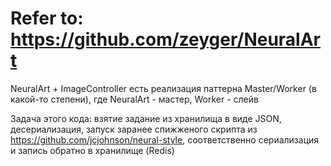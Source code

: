 # Refer to: https://github.com/zeyger/NeuralArt

NeuralArt + ImageController есть реализация паттерна Master/Worker (в какой-то степени), где NeuralArt - мастер, Worker - слейв 

Задача этого кода: взятие задание из хранилища в виде JSON, десериализация, запуск заранее спижженого скрипта из https://github.com/jcjohnson/neural-style, соответственно сериализация и запись обратно в хранилище (Redis)

